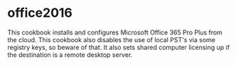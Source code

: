 # office2016

This cookbook installs and configures Microsoft Office 365 Pro Plus from the cloud. This cookbook also disables the use of local PST's via some registry keys, so beware of that. It also sets shared computer licensing up if the destination is a remote desktop server.
